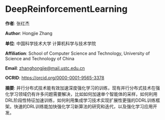 # DeepReinforcementLearning
**作者**: 张红杰

**Author**: Hongjie Zhang

**单位**: 中国科学技术大学 计算机科学与技术学院

**Affiliation**: School of Computer Science and Technology, University of Science and Technology of China

**Email**: zhanghongjie@mail.ustc.edu.cn

**OCRID**: https://orcid.org/0000-0001-9565-3378

**摘要**: 并行分布式技术能有效加速深度强化学习的训练，现有并行分布式技术在强化学习领域仍有许多问题需要解决，比如如何加速单个智能体的采样，如何利用DRL阶段性特征加速训练，如何利用集成学习技术实现扩展性更强的DDRL训练框架。快速的DRL训练能加快强化学习新算法的研究和迭代，以及强化学习应用开发。
